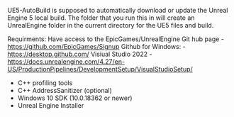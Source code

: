 UE5-AutoBuild is supposed to automatically download or update the Unreal Engine 5 local build. The folder that you run this in will create an UnrealEngine folder in the current directory for the UE5 files and build. 

Requirments:
Have access to the EpicGames/UnrealEngine Git hub page - https://github.com/EpicGames/Signup
Github for Windows: - https://desktop.github.com/
Visiual Studio 2022 - https://docs.unrealengine.com/4.27/en-US/ProductionPipelines/DevelopmentSetup/VisualStudioSetup/
- C++ profiling tools
- C++ AddressSanitizer (optional)
- Windows 10 SDK (10.0.18362 or newer)
- Unreal Engine Installer